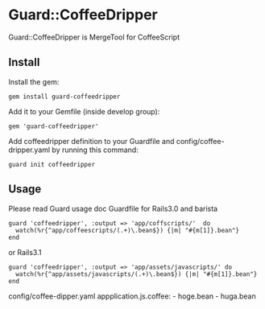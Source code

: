 Guard::CoffeeDripper
====
Guard::CoffeeDripper is MergeTool for CoffeeScript

Install
----
Install the gem:

    gem install guard-coffeedripper

Add it to your Gemfile (inside develop group):

    gem 'guard-coffeedripper'

Add coffeedripper definition to your Guardfile and config/coffee-dripper.yaml by running this command:

    guard init coffeedripper

Usage
----

Please read Guard usage doc
Guardfile for Rails3.0 and barista

    guard 'coffeedripper', :output => 'app/coffscripts/'  do
      watch(%r{^app/coffeescripts/(.+)\.bean$}) {|m| "#{m[1]}.bean"}
    end

or Rails3.1

    guard 'coffeedripper', :output => 'app/assets/javascripts/' do
      watch(%r{^app/assets/javascripts/(.+)\.bean$}) {|m| "#{m[1]}.bean"}
    end

config/coffee-dipper.yaml
    appplication.js.coffee:
      - hoge.bean
      - huga.bean

